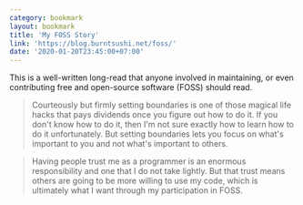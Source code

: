 ```yaml
---
category: bookmark
layout: bookmark
title: 'My FOSS Story'
link: 'https://blog.burntsushi.net/foss/'
date: '2020-01-20T23:45:00+07:00'
---
```


This is a well-written long-read that anyone involved in maintaining, or even contributing free and open-source software (FOSS) should read.

> Courteously but firmly setting boundaries is one of those magical life hacks that pays dividends once you figure out how to do it. If you don't know how to do it, then I'm not sure exactly how to learn how to do it unfortunately. But setting boundaries lets you focus on what's important to you and not what's important to others.

> Having people trust me as a programmer is an enormous responsibility and one that I do not take lightly. But that trust means others are going to be more willing to use my code, which is ultimately what I want through my participation in FOSS.
